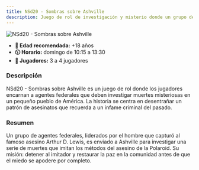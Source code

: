 ```yaml
---
title: NSd20 - Sombras sobre Ashville
description: Juego de rol de investigación y misterio donde un grupo de agentes federales investiga extrañas muertes en un pueblo.
---
```


![NSd20 - Sombras sobre Ashville](../nsd20.jpg)

- **🔎 Edad recomendada:** +18 años
- **🕥 Horario:** domingo de 10:15 a 13:30
- **👥 Jugadores:** 3 a 4 jugadores

### Descripción

NSd20 - Sombras sobre Ashville es un juego de rol donde los jugadores encarnan a agentes federales que deben investigar muertes misteriosas en un pequeño pueblo de América. La historia se centra en desentrañar un patrón de asesinatos que recuerda a un infame criminal del pasado.

### Resumen

Un grupo de agentes federales, liderados por el hombre que capturó al famoso asesino Arthur D. Lewis, es enviado a Ashville para investigar una serie de muertes que imitan los métodos del asesino de la Polaroid. Su misión: detener al imitador y restaurar la paz en la comunidad antes de que el miedo se apodere por completo.
